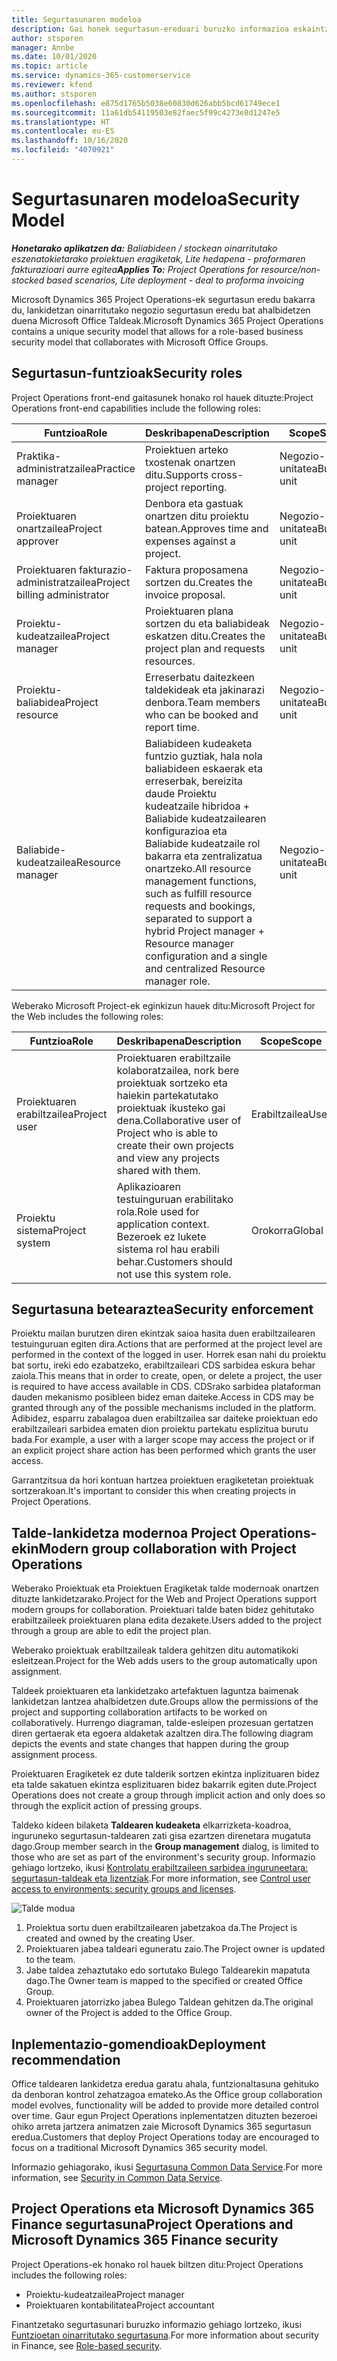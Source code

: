 ```yaml
---
title: Segurtasunaren modeloa
description: Gai honek segurtasun-ereduari buruzko informazioa eskaintzen du Dynamics 365 Project Operations-en.
author: stsporen
manager: Annbe
ms.date: 10/01/2020
ms.topic: article
ms.service: dynamics-365-customerservice
ms.reviewer: kfend
ms.author: stsporen
ms.openlocfilehash: e875d1765b5038e60830d626abb5bcd61749ece1
ms.sourcegitcommit: 11a61db54119503e82faec5f99c4273e8d1247e5
ms.translationtype: HT
ms.contentlocale: eu-ES
ms.lasthandoff: 10/16/2020
ms.locfileid: "4070921"
---
```

# <a name="security-model"></a><span data-ttu-id="ac498-103">Segurtasunaren modeloa</span><span class="sxs-lookup"><span data-stu-id="ac498-103">Security Model</span></span>

<span data-ttu-id="ac498-104">_**Honetarako aplikatzen da:** Baliabideen / stockean oinarritutako eszenatokietarako proiektuen eragiketak, Lite hedapena - proformaren fakturazioari aurre egitea_</span><span class="sxs-lookup"><span data-stu-id="ac498-104">_**Applies To:** Project Operations for resource/non-stocked based scenarios, Lite deployment - deal to proforma invoicing_</span></span>

<span data-ttu-id="ac498-105">Microsoft Dynamics 365 Project Operations-ek segurtasun eredu bakarra du, lankidetzan oinarritutako negozio segurtasun eredu bat ahalbidetzen duena Microsoft Office Taldeak.</span><span class="sxs-lookup"><span data-stu-id="ac498-105">Microsoft Dynamics 365 Project Operations contains a unique security model that allows for a role-based business security model that collaborates with Microsoft Office Groups.</span></span> 


## <a name="security-roles"></a><span data-ttu-id="ac498-106">Segurtasun-funtzioak</span><span class="sxs-lookup"><span data-stu-id="ac498-106">Security roles</span></span>
<span data-ttu-id="ac498-107">Project Operations front-end gaitasunek honako rol hauek dituzte:</span><span class="sxs-lookup"><span data-stu-id="ac498-107">Project Operations front-end capabilities include the following roles:</span></span>

| <span data-ttu-id="ac498-108">Funtzioa</span><span class="sxs-lookup"><span data-stu-id="ac498-108">Role</span></span>                          | <span data-ttu-id="ac498-109">Deskribapena</span><span class="sxs-lookup"><span data-stu-id="ac498-109">Description</span></span>                                                                                                                                                                 | <span data-ttu-id="ac498-110">Scope</span><span class="sxs-lookup"><span data-stu-id="ac498-110">Scope</span></span> |
|-------------------------------|-----------------------------------------------------------------------------------------------------------------------------------------------------------------------------|------|
| <span data-ttu-id="ac498-111">Praktika-administratzailea</span><span class="sxs-lookup"><span data-stu-id="ac498-111">Practice manager</span></span>              | <span data-ttu-id="ac498-112">Proiektuen arteko txostenak onartzen ditu.</span><span class="sxs-lookup"><span data-stu-id="ac498-112">Supports cross-project reporting.</span></span>                                                                                                            | <span data-ttu-id="ac498-113">Negozio-unitatea</span><span class="sxs-lookup"><span data-stu-id="ac498-113">Business unit</span></span>              |
| <span data-ttu-id="ac498-114">Proiektuaren onartzailea</span><span class="sxs-lookup"><span data-stu-id="ac498-114">Project approver</span></span>              | <span data-ttu-id="ac498-115">Denbora eta gastuak onartzen ditu proiektu batean.</span><span class="sxs-lookup"><span data-stu-id="ac498-115">Approves time and expenses against a project.</span></span>                                                                                                                              | <span data-ttu-id="ac498-116">Negozio-unitatea</span><span class="sxs-lookup"><span data-stu-id="ac498-116">Business unit</span></span> |
| <span data-ttu-id="ac498-117">Proiektuaren fakturazio-administratzailea</span><span class="sxs-lookup"><span data-stu-id="ac498-117">Project billing administrator</span></span> | <span data-ttu-id="ac498-118">Faktura proposamena sortzen du.</span><span class="sxs-lookup"><span data-stu-id="ac498-118">Creates the invoice proposal.</span></span>                                                                                                                                                 | <span data-ttu-id="ac498-119">Negozio-unitatea</span><span class="sxs-lookup"><span data-stu-id="ac498-119">Business unit</span></span> |
| <span data-ttu-id="ac498-120">Proiektu-kudeatzailea</span><span class="sxs-lookup"><span data-stu-id="ac498-120">Project manager</span></span>               | <span data-ttu-id="ac498-121">Proiektuaren plana sortzen du eta baliabideak eskatzen ditu.</span><span class="sxs-lookup"><span data-stu-id="ac498-121">Creates the project plan and requests resources.</span></span>                                                                                                                              | <span data-ttu-id="ac498-122">Negozio-unitatea</span><span class="sxs-lookup"><span data-stu-id="ac498-122">Business unit</span></span> |
| <span data-ttu-id="ac498-123">Proiektu-baliabidea</span><span class="sxs-lookup"><span data-stu-id="ac498-123">Project resource</span></span>              | <span data-ttu-id="ac498-124">Erreserbatu daitezkeen taldekideak eta jakinarazi denbora.</span><span class="sxs-lookup"><span data-stu-id="ac498-124">Team members who can be booked and report time.</span></span>                                                                                                          | <span data-ttu-id="ac498-125">Negozio-unitatea</span><span class="sxs-lookup"><span data-stu-id="ac498-125">Business unit</span></span>|
| <span data-ttu-id="ac498-126">Baliabide-kudeatzailea</span><span class="sxs-lookup"><span data-stu-id="ac498-126">Resource manager</span></span>              | <span data-ttu-id="ac498-127">Baliabideen kudeaketa funtzio guztiak, hala nola baliabideen eskaerak eta erreserbak, bereizita daude Proiektu kudeatzaile hibridoa + Baliabide kudeatzailearen konfigurazioa eta Baliabide kudeatzaile rol bakarra eta zentralizatua onartzeko.</span><span class="sxs-lookup"><span data-stu-id="ac498-127">All resource management functions, such as fulfill resource requests and bookings, separated to support a hybrid Project manager + Resource manager configuration and a single and centralized Resource manager role.</span></span> | <span data-ttu-id="ac498-128">Negozio-unitatea</span><span class="sxs-lookup"><span data-stu-id="ac498-128">Business unit</span></span> |


<span data-ttu-id="ac498-129">Weberako Microsoft Project-ek eginkizun hauek ditu:</span><span class="sxs-lookup"><span data-stu-id="ac498-129">Microsoft Project for the Web includes the following roles:</span></span>

| <span data-ttu-id="ac498-130">Funtzioa</span><span class="sxs-lookup"><span data-stu-id="ac498-130">Role</span></span>           | <span data-ttu-id="ac498-131">Deskribapena</span><span class="sxs-lookup"><span data-stu-id="ac498-131">Description</span></span>                                                                                                        | <span data-ttu-id="ac498-132">Scope</span><span class="sxs-lookup"><span data-stu-id="ac498-132">Scope</span></span>  |
|----------------|--------------------------------------------------------------------------------------------------------------------|--------|
| <span data-ttu-id="ac498-133">Proiektuaren erabiltzailea</span><span class="sxs-lookup"><span data-stu-id="ac498-133">Project user</span></span>   | <span data-ttu-id="ac498-134">Proiektuaren erabiltzaile kolaboratzailea, nork bere proiektuak sortzeko eta haiekin partekatutako proiektuak ikusteko gai dena.</span><span class="sxs-lookup"><span data-stu-id="ac498-134">Collaborative user of Project   who is able to create their own projects and view any projects shared with   them.</span></span> | <span data-ttu-id="ac498-135">Erabiltzailea</span><span class="sxs-lookup"><span data-stu-id="ac498-135">User</span></span>   |
| <span data-ttu-id="ac498-136">Proiektu sistema</span><span class="sxs-lookup"><span data-stu-id="ac498-136">Project system</span></span> | <span data-ttu-id="ac498-137">Aplikazioaren testuinguruan erabilitako rola.</span><span class="sxs-lookup"><span data-stu-id="ac498-137">Role used for application   context.</span></span> <span data-ttu-id="ac498-138">Bezeroek ez lukete sistema rol hau erabili behar.</span><span class="sxs-lookup"><span data-stu-id="ac498-138">Customers should not use this system role.</span></span>                                    | <span data-ttu-id="ac498-139">Orokorra</span><span class="sxs-lookup"><span data-stu-id="ac498-139">Global</span></span> |

## <a name="security-enforcement"></a><span data-ttu-id="ac498-140">Segurtasuna betearaztea</span><span class="sxs-lookup"><span data-stu-id="ac498-140">Security enforcement</span></span>
<span data-ttu-id="ac498-141">Proiektu mailan burutzen diren ekintzak saioa hasita duen erabiltzailearen testuinguruan egiten dira.</span><span class="sxs-lookup"><span data-stu-id="ac498-141">Actions that are performed at the project level are performed in the context of the logged in user.</span></span> <span data-ttu-id="ac498-142">Horrek esan nahi du proiektu bat sortu, ireki edo ezabatzeko, erabiltzaileari CDS sarbidea eskura behar zaiola.</span><span class="sxs-lookup"><span data-stu-id="ac498-142">This means that in order to create, open, or delete a project, the user is required to have access available in CDS.</span></span> <span data-ttu-id="ac498-143">CDSrako sarbidea plataforman dauden mekanismo posibleen bidez eman daiteke.</span><span class="sxs-lookup"><span data-stu-id="ac498-143">Access in CDS may be granted through any of the possible mechanisms included in the platform.</span></span> <span data-ttu-id="ac498-144">Adibidez, esparru zabalagoa duen erabiltzailea sar daiteke proiektuan edo erabiltzaileari sarbidea ematen dion proiektu partekatu esplizitua burutu bada.</span><span class="sxs-lookup"><span data-stu-id="ac498-144">For example, a user with a larger scope may access the project or if an explicit project share action has been performed which grants the user access.</span></span>

<span data-ttu-id="ac498-145">Garrantzitsua da hori kontuan hartzea proiektuen eragiketetan proiektuak sortzerakoan.</span><span class="sxs-lookup"><span data-stu-id="ac498-145">It's important to consider this when creating projects in Project Operations.</span></span>

## <a name="modern-group-collaboration-with-project-operations"></a><span data-ttu-id="ac498-146">Talde-lankidetza modernoa Project Operations-ekin</span><span class="sxs-lookup"><span data-stu-id="ac498-146">Modern group collaboration with Project Operations</span></span>
<span data-ttu-id="ac498-147">Weberako Proiektuak eta Proiektuen Eragiketak talde modernoak onartzen dituzte lankidetzarako.</span><span class="sxs-lookup"><span data-stu-id="ac498-147">Project for the Web and Project Operations support modern groups for collaboration.</span></span> <span data-ttu-id="ac498-148">Proiektuari talde baten bidez gehitutako erabiltzaileek proiektuaren plana edita dezakete.</span><span class="sxs-lookup"><span data-stu-id="ac498-148">Users added to the project through a group are able to edit the project plan.</span></span>

<span data-ttu-id="ac498-149">Weberako proiektuak erabiltzaileak taldera gehitzen ditu automatikoki esleitzean.</span><span class="sxs-lookup"><span data-stu-id="ac498-149">Project for the Web adds users to the group automatically upon assignment.</span></span>

<span data-ttu-id="ac498-150">Taldeek proiektuaren eta lankidetzako artefaktuen laguntza baimenak lankidetzan lantzea ahalbidetzen dute.</span><span class="sxs-lookup"><span data-stu-id="ac498-150">Groups allow the permissions of the project and supporting collaboration artifacts to be worked on collaboratively.</span></span> <span data-ttu-id="ac498-151">Hurrengo diagraman, talde-esleipen prozesuan gertatzen diren gertaerak eta egoera aldaketak azaltzen dira.</span><span class="sxs-lookup"><span data-stu-id="ac498-151">The following diagram depicts the events and state changes that happen during the group assignment process.</span></span>

<span data-ttu-id="ac498-152">Proiektuaren Eragiketek ez dute talderik sortzen ekintza inplizituaren bidez eta talde sakatuen ekintza esplizituaren bidez bakarrik egiten dute.</span><span class="sxs-lookup"><span data-stu-id="ac498-152">Project Operations does not create a group through implicit action and only does so through the explicit action of pressing groups.</span></span>

<span data-ttu-id="ac498-153">Taldeko kideen bilaketa **Taldearen kudeaketa** elkarrizketa-koadroa, inguruneko segurtasun-taldearen zati gisa ezartzen direnetara mugatuta dago.</span><span class="sxs-lookup"><span data-stu-id="ac498-153">Group member search in the **Group management** dialog, is limited to those who are set as part of the environment's security group.</span></span> <span data-ttu-id="ac498-154">Informazio gehiago lortzeko, ikusi [Kontrolatu erabiltzaileen sarbidea inguruneetara: segurtasun-taldeak eta lizentziak](https://docs.microsoft.com/power-platform/admin/control-user-access).</span><span class="sxs-lookup"><span data-stu-id="ac498-154">For more information, see [Control user access to environments: security groups and licenses](https://docs.microsoft.com/power-platform/admin/control-user-access).</span></span>

![Talde modua](./media/groupsmode.png)

1. <span data-ttu-id="ac498-156">Proiektua sortu duen erabiltzailearen jabetzakoa da.</span><span class="sxs-lookup"><span data-stu-id="ac498-156">The Project is created and owned by the creating User.</span></span>
2. <span data-ttu-id="ac498-157">Proiektuaren jabea taldeari eguneratu zaio.</span><span class="sxs-lookup"><span data-stu-id="ac498-157">The Project owner is updated to the team.</span></span>
3. <span data-ttu-id="ac498-158">Jabe taldea zehaztutako edo sortutako Bulego Taldearekin mapatuta dago.</span><span class="sxs-lookup"><span data-stu-id="ac498-158">The Owner team is mapped to the specified or created Office Group.</span></span>
4. <span data-ttu-id="ac498-159">Proiektuaren jatorrizko jabea Bulego Taldean gehitzen da.</span><span class="sxs-lookup"><span data-stu-id="ac498-159">The original owner of the Project is added to the Office Group.</span></span>

## <a name="deployment-recommendation"></a><span data-ttu-id="ac498-160">Inplementazio-gomendioak</span><span class="sxs-lookup"><span data-stu-id="ac498-160">Deployment recommendation</span></span>
<span data-ttu-id="ac498-161">Office taldearen lankidetza eredua garatu ahala, funtzionaltasuna gehituko da denboran kontrol zehatzagoa emateko.</span><span class="sxs-lookup"><span data-stu-id="ac498-161">As the Office group collaboration model evolves, functionality will be added to provide more detailed control over time.</span></span> <span data-ttu-id="ac498-162">Gaur egun Project Operations inplementatzen dituzten bezeroei ohiko arreta jartzera animatzen zaie Microsoft Dynamics 365 segurtasun eredua.</span><span class="sxs-lookup"><span data-stu-id="ac498-162">Customers that deploy Project Operations today are encouraged to focus on a traditional Microsoft Dynamics 365 security model.</span></span>

<span data-ttu-id="ac498-163">Informazio gehiagorako, ikusi [Segurtasuna Common Data Service](https://docs.microsoft.com/power-platform/admin/wp-security).</span><span class="sxs-lookup"><span data-stu-id="ac498-163">For more information, see [Security in Common Data Service](https://docs.microsoft.com/power-platform/admin/wp-security).</span></span>

## <a name="project-operations-and-microsoft-dynamics-365-finance-security"></a><span data-ttu-id="ac498-164">Project Operations eta Microsoft Dynamics 365 Finance segurtasuna</span><span class="sxs-lookup"><span data-stu-id="ac498-164">Project Operations and Microsoft Dynamics 365 Finance security</span></span>
<span data-ttu-id="ac498-165">Project Operations-ek honako rol hauek biltzen ditu:</span><span class="sxs-lookup"><span data-stu-id="ac498-165">Project Operations includes the following roles:</span></span>

- <span data-ttu-id="ac498-166">Proiektu-kudeatzailea</span><span class="sxs-lookup"><span data-stu-id="ac498-166">Project manager</span></span>
- <span data-ttu-id="ac498-167">Proiektuaren kontabilitatea</span><span class="sxs-lookup"><span data-stu-id="ac498-167">Project accountant</span></span>

<span data-ttu-id="ac498-168">Finantzetako segurtasunari buruzko informazio gehiago lortzeko, ikusi [Funtzioetan oinarritutako segurtasuna](https://docs.microsoft.com/dynamics365/fin-ops-core/dev-itpro/sysadmin/role-based-security).</span><span class="sxs-lookup"><span data-stu-id="ac498-168">For more information about security in Finance, see [Role-based security](https://docs.microsoft.com/dynamics365/fin-ops-core/dev-itpro/sysadmin/role-based-security).</span></span>


